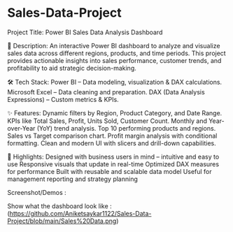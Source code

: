# Sales-Data-Project

Project Title:
Power BI Sales Data Analysis Dashboard

📝  Description:
An interactive Power BI dashboard to analyze and visualize sales data across different regions, products, and time periods. This project provides actionable insights into sales performance, customer trends, and profitability to aid strategic decision-making.

🛠️ Tech Stack:
Power BI – Data modeling, visualization & DAX calculations.
Microsoft Excel – Data cleaning and preparation.
DAX (Data Analysis Expressions) – Custom metrics & KPIs.

✨ Features:
Dynamic filters by Region, Product Category, and Date Range.
KPIs like Total Sales, Profit, Units Sold, Customer Count.
Monthly and Year-over-Year (YoY) trend analysis.
Top 10 performing products and regions.
Sales vs Target comparison chart.
Profit margin analysis with conditional formatting.
Clean and modern UI with slicers and drill-down capabilities.

🌟 Highlights:
Designed with business users in mind – intuitive and easy to use
Responsive visuals that update in real-time
Optimized DAX measures for performance
Built with reusable and scalable data model
Useful for management reporting and strategy planning

Screenshot/Demos :

Show what the dashboard look like :
(https://github.com/Aniketsaykar1122/Sales-Data-Project/blob/main/Sales%20Data.png)
